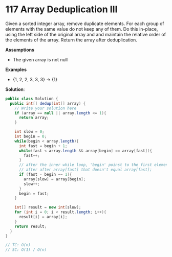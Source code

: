 # 117 Array Deduplication III

Given a sorted integer array, remove duplicate elements. For each group of elements with the same value do not keep any of them. Do this in-place, using the left side of the original array and and maintain the relative order of the elements of the array. Return the array after deduplication.

**Assumptions**

- The given array is not null

**Examples**

- {1, 2, 2, 3, 3, 3} → {1}



**Solution**:

```java
public class Solution {
  public int[] dedup(int[] array) {
    // Write your solution here
    if (array == null || array.length <= 1){
      return array;
    }

    int slow = 0;
    int begin = 0;
    while(begin < array.length){
      int fast = begin + 1;
      while(fast < array.length && array[begin] == array[fast]){
        fast++;
      }
      // after the inner while loop, 'begin' poinst to the first element
      // after after array[fast] that doesn't equal array[fast];
      if (fast - begin == 1){
        array[slow] = array[begin];
        slow++;
      }
      begin = fast;
    }

    int[] result = new int[slow];
    for (int i = 0; i < result.length; i++){
      result[i] = array[i];
    }
    return result;
  }
}

// TC: O(n)
// SC: O(1) / O(n)
```

